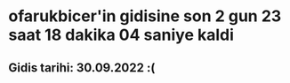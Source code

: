 # ofarukbicer'in gidisine son 2 gun 23 saat 18 dakika 04 saniye kaldi

## Gidis tarihi: 30.09.2022 :(